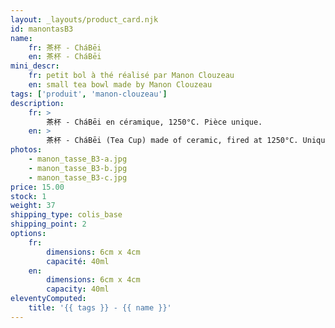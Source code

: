 ```yaml
---
layout: _layouts/product_card.njk
id: manontasB3
name:
    fr: 茶杯 - CháBēi
    en: 茶杯 - CháBēi
mini_descr:
    fr: petit bol à thé réalisé par Manon Clouzeau
    en: small tea bowl made by Manon Clouzeau
tags: ['produit', 'manon-clouzeau']
description: 
    fr: >
        茶杯 - CháBēi en céramique, 1250°C. Pièce unique.
    en: >
        茶杯 - CháBēi (Tea Cup) made of ceramic, fired at 1250°C. Unique piece.
photos:
    - manon_tasse_B3-a.jpg
    - manon_tasse_B3-b.jpg
    - manon_tasse_B3-c.jpg
price: 15.00
stock: 1
weight: 37
shipping_type: colis_base
shipping_point: 2
options:
    fr:
        dimensions: 6cm x 4cm
        capacité: 40ml
    en:
        dimensions: 6cm x 4cm
        capacity: 40ml
eleventyComputed:
    title: '{{ tags }} - {{ name }}'
---
```

